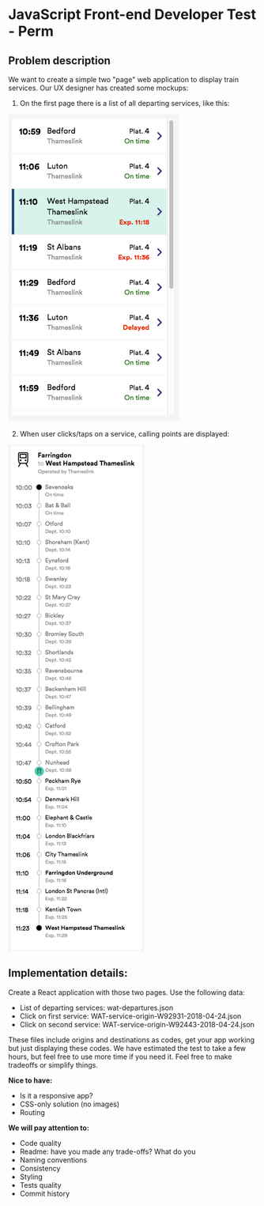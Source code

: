 # JavaScript Front-end Developer Test - Perm

## Problem description

We want to create a simple two "page" web application to display train services.
Our UX designer has created some mockups: 

1. On the first page there is a list of all departing services, like this:

![mockup](Farringdon_to_West_Hampstead_Thameslink___Services.png)


2. When user clicks/taps on a service, calling points are displayed:

![mockup](Farringdon_to_West_Hampstead_Thameslink___Live_Departures___Arrivals.png)

## Implementation details:

Create a React application with those two pages. 
Use the following data:

- List of departing services: wat-departures.json
- Click on first service: WAT-service-origin-W92931-2018-04-24.json
- Click on second service: WAT-service-origin-W92443-2018-04-24.json

These files include origins and destinations as codes, get your app working but just displaying these codes.
We have estimated the test to take a few hours, but feel free to use more time if you need it.
Feel free to make tradeoffs or simplify things.

**Nice to have:**

 - Is it a responsive app?
 - CSS-only solution (no images)
 - Routing

**We will pay attention to:**

 - Code quality
 - Readme: have you made any trade-offs? What do you
 - Naming conventions
 - Consistency
 - Styling
 - Tests quality
 - Commit history
